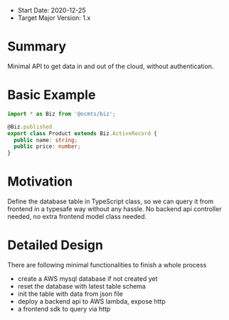 * Start Date: 2020-12-25
* Target Major Version: 1.x

# Summary

Minimal API to get data in and out of the cloud, without authentication.

# Basic Example

```ts
import * as Biz from '@ocmts/biz';

@Biz.published
export class Product extends Biz.ActiveRecord {
  public name: string;
  public price: number;
}
```

# Motivation

Define the database table in TypeScript class, so we can query it from frontend in a typesafe way without any hassle. 
No backend api controller needed, no extra frontend model class needed.

# Detailed Design

There are following minimal functionalities to finish a whole process

* create a AWS mysql database if not created yet
* reset the database with latest table schema
* init the table with data from json file
* deploy a backend api to AWS lambda, expose http
* a frontend sdk to query via http


